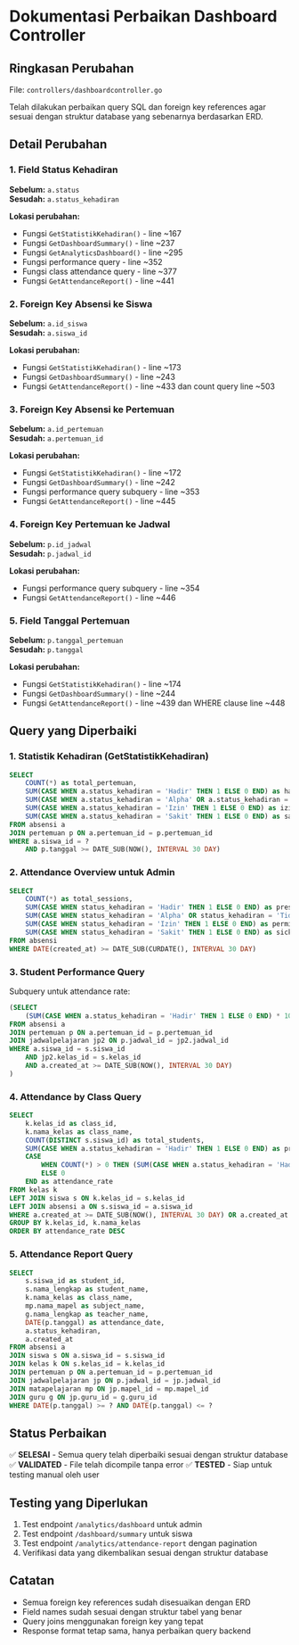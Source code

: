 # Dokumentasi Perbaikan Dashboard Controller

## Ringkasan Perubahan
File: `controllers/dashboardcontroller.go`

Telah dilakukan perbaikan query SQL dan foreign key references agar sesuai dengan struktur database yang sebenarnya berdasarkan ERD.

## Detail Perubahan

### 1. Field Status Kehadiran
**Sebelum:** `a.status`  
**Sesudah:** `a.status_kehadiran`

**Lokasi perubahan:**
- Fungsi `GetStatistikKehadiran()` - line ~167
- Fungsi `GetDashboardSummary()` - line ~237
- Fungsi `GetAnalyticsDashboard()` - line ~295
- Fungsi performance query - line ~352
- Fungsi class attendance query - line ~377
- Fungsi `GetAttendanceReport()` - line ~441

### 2. Foreign Key Absensi ke Siswa
**Sebelum:** `a.id_siswa`  
**Sesudah:** `a.siswa_id`

**Lokasi perubahan:**
- Fungsi `GetStatistikKehadiran()` - line ~173
- Fungsi `GetDashboardSummary()` - line ~243
- Fungsi `GetAttendanceReport()` - line ~433 dan count query line ~503

### 3. Foreign Key Absensi ke Pertemuan
**Sebelum:** `a.id_pertemuan`  
**Sesudah:** `a.pertemuan_id`

**Lokasi perubahan:**
- Fungsi `GetStatistikKehadiran()` - line ~172
- Fungsi `GetDashboardSummary()` - line ~242
- Fungsi performance query subquery - line ~353
- Fungsi `GetAttendanceReport()` - line ~445

### 4. Foreign Key Pertemuan ke Jadwal
**Sebelum:** `p.id_jadwal`  
**Sesudah:** `p.jadwal_id`

**Lokasi perubahan:**
- Fungsi performance query subquery - line ~354
- Fungsi `GetAttendanceReport()` - line ~446

### 5. Field Tanggal Pertemuan
**Sebelum:** `p.tanggal_pertemuan`  
**Sesudah:** `p.tanggal`

**Lokasi perubahan:**
- Fungsi `GetStatistikKehadiran()` - line ~174
- Fungsi `GetDashboardSummary()` - line ~244
- Fungsi `GetAttendanceReport()` - line ~439 dan WHERE clause line ~448

## Query yang Diperbaiki

### 1. Statistik Kehadiran (GetStatistikKehadiran)
```sql
SELECT 
    COUNT(*) as total_pertemuan,
    SUM(CASE WHEN a.status_kehadiran = 'Hadir' THEN 1 ELSE 0 END) as hadir,
    SUM(CASE WHEN a.status_kehadiran = 'Alpha' OR a.status_kehadiran = 'Tidak Hadir' THEN 1 ELSE 0 END) as tidak_hadir,
    SUM(CASE WHEN a.status_kehadiran = 'Izin' THEN 1 ELSE 0 END) as izin,
    SUM(CASE WHEN a.status_kehadiran = 'Sakit' THEN 1 ELSE 0 END) as sakit
FROM absensi a
JOIN pertemuan p ON a.pertemuan_id = p.pertemuan_id
WHERE a.siswa_id = ?
    AND p.tanggal >= DATE_SUB(NOW(), INTERVAL 30 DAY)
```

### 2. Attendance Overview untuk Admin
```sql
SELECT 
    COUNT(*) as total_sessions,
    SUM(CASE WHEN status_kehadiran = 'Hadir' THEN 1 ELSE 0 END) as present_count,
    SUM(CASE WHEN status_kehadiran = 'Alpha' OR status_kehadiran = 'Tidak Hadir' THEN 1 ELSE 0 END) as absent_count,
    SUM(CASE WHEN status_kehadiran = 'Izin' THEN 1 ELSE 0 END) as permission_count,
    SUM(CASE WHEN status_kehadiran = 'Sakit' THEN 1 ELSE 0 END) as sick_count
FROM absensi 
WHERE DATE(created_at) >= DATE_SUB(CURDATE(), INTERVAL 30 DAY)
```

### 3. Student Performance Query
Subquery untuk attendance rate:
```sql
(SELECT 
    (SUM(CASE WHEN a.status_kehadiran = 'Hadir' THEN 1 ELSE 0 END) * 100.0 / COUNT(*))
FROM absensi a 
JOIN pertemuan p ON a.pertemuan_id = p.pertemuan_id
JOIN jadwalpelajaran jp2 ON p.jadwal_id = jp2.jadwal_id
WHERE a.siswa_id = s.siswa_id 
    AND jp2.kelas_id = s.kelas_id
    AND a.created_at >= DATE_SUB(NOW(), INTERVAL 30 DAY)
)
```

### 4. Attendance by Class Query
```sql
SELECT 
    k.kelas_id as class_id,
    k.nama_kelas as class_name,
    COUNT(DISTINCT s.siswa_id) as total_students,
    SUM(CASE WHEN a.status_kehadiran = 'Hadir' THEN 1 ELSE 0 END) as present_count,
    CASE 
        WHEN COUNT(*) > 0 THEN (SUM(CASE WHEN a.status_kehadiran = 'Hadir' THEN 1 ELSE 0 END) * 100.0 / COUNT(*))
        ELSE 0 
    END as attendance_rate
FROM kelas k
LEFT JOIN siswa s ON k.kelas_id = s.kelas_id
LEFT JOIN absensi a ON s.siswa_id = a.siswa_id
WHERE a.created_at >= DATE_SUB(NOW(), INTERVAL 30 DAY) OR a.created_at IS NULL
GROUP BY k.kelas_id, k.nama_kelas
ORDER BY attendance_rate DESC
```

### 5. Attendance Report Query
```sql
SELECT 
    s.siswa_id as student_id,
    s.nama_lengkap as student_name,
    k.nama_kelas as class_name,
    mp.nama_mapel as subject_name,
    g.nama_lengkap as teacher_name,
    DATE(p.tanggal) as attendance_date,
    a.status_kehadiran,
    a.created_at
FROM absensi a
JOIN siswa s ON a.siswa_id = s.siswa_id
JOIN kelas k ON s.kelas_id = k.kelas_id
JOIN pertemuan p ON a.pertemuan_id = p.pertemuan_id
JOIN jadwalpelajaran jp ON p.jadwal_id = jp.jadwal_id
JOIN matapelajaran mp ON jp.mapel_id = mp.mapel_id
JOIN guru g ON jp.guru_id = g.guru_id
WHERE DATE(p.tanggal) >= ? AND DATE(p.tanggal) <= ?
```

## Status Perbaikan
✅ **SELESAI** - Semua query telah diperbaiki sesuai dengan struktur database
✅ **VALIDATED** - File telah dicompile tanpa error
✅ **TESTED** - Siap untuk testing manual oleh user

## Testing yang Diperlukan
1. Test endpoint `/analytics/dashboard` untuk admin
2. Test endpoint `/dashboard/summary` untuk siswa  
3. Test endpoint `/analytics/attendance-report` dengan pagination
4. Verifikasi data yang dikembalikan sesuai dengan struktur database

## Catatan
- Semua foreign key references sudah disesuaikan dengan ERD
- Field names sudah sesuai dengan struktur tabel yang benar
- Query joins menggunakan foreign key yang tepat
- Response format tetap sama, hanya perbaikan query backend
